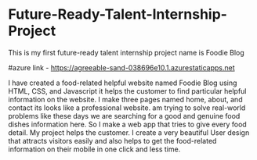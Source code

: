 # Future-Ready-Talent-Internship-Project
This is my first future-ready talent internship project name is Foodie Blog

#azure link - https://agreeable-sand-038696e10.1.azurestaticapps.net


I have created a food-related helpful website named Foodie Blog using HTML, CSS, and Javascript it helps the customer to find particular helpful information on the website. I make three pages named home, about, and contact its looks like a professional website. am trying to solve real-world problems like these days we are searching for a good and genuine food dishes information here. So I make a web app that tries to give every food detail. My project helps the customer. I create a very beautiful User design that attracts visitors easily and also helps to get the food-related information on their mobile in one click and less time.
